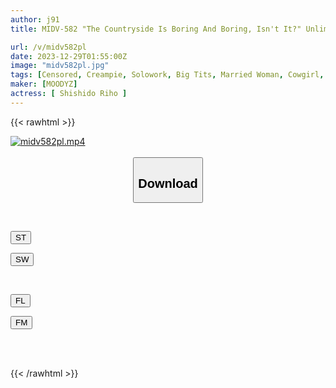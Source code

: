 ```yaml
---
author: j91
title: MIDV-582 "The Countryside Is Boring And Boring, Isn't It?" Unlimited Creampie Soap For A Wife With Plain Glasses And Big Breasts. Secretly Opening A House In An Old House And Serving Her Nipples Binging. Riho Shishido.

url: /v/midv582pl
date: 2023-12-29T01:55:00Z
image: "midv582pl.jpg"
tags: [Censored, Creampie, Solowork, Big Tits, Married Woman, Cowgirl, Soapland	]
maker: [MOODYZ]
actress: [ Shishido Riho ]
---
```



{{< rawhtml >}}

<div class="video" data-videoid="mPWJXQ09mRHbgO4">
    <a href="javascript:;">
        <img src="/v/midv582pl/midv582pl.jpg" width="WIDTH" height="HEIGHT" alt="midv582pl.mp4" loading="lazy">
    </a>
</div>

<script type="text/javascript" src="https://j91.asia/asset/on-demand-st.js"></script>

<br>
  <link rel="stylesheet" href="https://j91.asia/asset/bs5.css">
  
  <center>
  <button class="btn btn-primary" type="button" data-bs-toggle="collapse" data-bs-target=".multi-collapse" aria-expanded="false" aria-controls="multiCollapseExample1 multiCollapseExample2"><h2>Download</h2></button></center>
</p>
<div class="row">
  <div class="col">
    <div class="collapse multi-collapse" id="multiCollapseExample1">
      <div class="card card-body">
	      	      <br>
<div class="buttons">  
<p><a href="https://streamtape.to/v/mPWJXQ09mRHbgO4" target="_blank"><button class="btn-hover color-3"><i class="fa fa-download"></i> ST</button></a></p>
<p><a href="https://flaswish.com/thtw3rfeqkdw" target="_blank"><button class="btn-hover color-2"><i class="fa fa-download"></i> SW</button></a></p></div>
    </div>
  </div>
</div>
  <div class="col">
    <div class="collapse multi-collapse" id="multiCollapseExample2">
      <div class="card card-body">
	      <br>
<div class="buttons">
<p><a href="javascript:;" target="_blank"><button class="btn-hover color-9"><i class="fa fa-download"></i> FL</button></a></p>
<p><a href="javascript:;" target="_blank"><button class="btn-hover color-8"><i class="fa fa-download"></i> FM</button></a></p></div>
<br><br>
      </div>
    </div>
  </div>
</div>

{{< /rawhtml >}}
